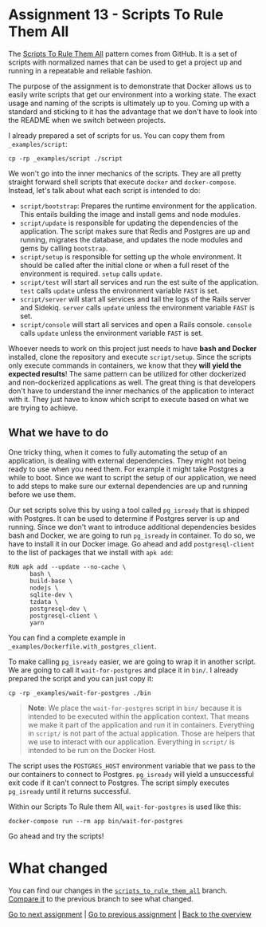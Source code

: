 # Assignment 13 - Scripts To Rule Them All

The [Scripts To Rule Them All](https://github.com/github/scripts-to-rule-them-all) pattern comes from GitHub. It is a set of scripts with normalized names that can be used to get a project up and running in a repeatable and reliable fashion.

The purpose of the assignment is to demonstrate that Docker allows us to easily write scripts that get our environment into a working state. The exact usage and naming of the scripts is ultimately up to you. Coming up with a standard and sticking to it has the advantage that we don't have to look into the README when we switch between projects.

I already prepared a set of scripts for us. You can copy them from `_examples/script`:
```
cp -rp _examples/script ./script
```

We won't go into the inner mechanics of the scripts. They are all pretty straight forward shell scripts that execute `docker` and `docker-compose`. Instead, let's talk about what each script is intended to do:
* `script/bootstrap`: Prepares the runtime environment for the application. This entails building the image and install gems and node modules.
* `script/update` is responsible for updating the dependencies of the application. The script makes sure that Redis and Postgres are up and running, migrates the database, and updates the node modules and gems by calling `bootstrap`.
* `script/setup` is responsible for setting up the whole environment. It should be called after the initial clone or when a full reset of the environment is required. `setup` calls `update`.
* `script/test` will start all services and run the est suite of the application. `test` calls `update` unless the environment variable `FAST` is set.
* `script/server` will start all services and tail the logs of the Rails server and Sidekiq. `server` calls `update` unless the environment variable `FAST` is set.
* `script/console` will start all services and open a Rails console. `console` calls `update` unless the environment variable `FAST` is set.

Whoever needs to work on this project just needs to have **bash and Docker** installed, clone the repository and execute `script/setup`. Since the scripts only execute commands in containers, we know that they **will yield the expected results**! The same pattern can be utilized for other dockerized and non-dockerized applications as well. The great thing is that developers don't have to understand the inner mechanics of the application to interact with it. They just have to know which script to execute based on what we are trying to achieve.

## What we have to do
One tricky thing, when it comes to fully automating the setup of an application, is dealing with external dependencies. They might not being ready to use when you need them. For example it might take Postgres a while to boot. Since we want to script the setup of our application, we need to add steps to make sure our external dependencies are up and running before we use them.

Our set scripts solve this by using a tool called `pg_isready` that is shipped with Postgres. It can be used to determine if Postgres server is up and running. Since we don't want to introduce additional dependencies besides bash and Docker, we are going to run `pg_isready` in container. To do so, we have to install it in our Docker image. Go ahead and add `postgresql-client` to the list of packages that we install with `apk add`:
```
RUN apk add --update --no-cache \
      bash \
      build-base \
      nodejs \
      sqlite-dev \
      tzdata \
      postgresql-dev \
      postgresql-client \
      yarn
```
You can find a complete example in `_examples/Dockerfile.with_postgres_client`.

To make calling `pg_isready` easier, we are going to wrap it in another script. We are going to call it `wait-for-postgres` and place it in `bin/`. I already prepared the script and you can just copy it:
```
cp -rp _examples/wait-for-postgres ./bin
```

> **Note**: We place the `wait-for-postgres` script in `bin/` because it is intended to be executed within the application context. That means we make it part of the application and run it in containers. Everything in `script/` is not part of the actual application. Those are helpers that we use to interact with our application. Everything in `script/` is intended to be run on the Docker Host.

The script uses the `POSTGRES_HOST` environment variable that we pass to the our containers to connect to Postgres. `pg_isready` will yield a unsuccessful exit code if it can't connect to Postgres. The script simply executes `pg_isready` until it returns successful.

Within our Scripts To Rule them All, `wait-for-postgres` is used like this:
```
docker-compose run --rm app bin/wait-for-postgres
```

Go ahead and try the scripts!

# What changed
You can find our changes in the [`scripts_to_rule_them_all`](https://github.com/jcoyne/dockerizing_rails/tree/scripts_to_rule_them_all) branch. [Compare it](https://github.com/jcoyne/dockerizing_rails/compare/spring...scripts_to_rule_them_all) to the previous branch to see what changed.

[Go to next assignment](assignment_14.md) |
[Go to previous assignment](assignment_12.md) |
[Back to the overview](../README.md#assignments)
